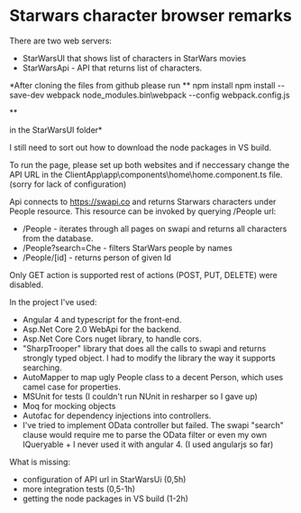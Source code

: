 # Starwars character browser remarks

There are two web servers:
- StarWarsUI that shows list of characters in StarWars movies
- StarWarsApi - API that returns list of characters.

*After cloning the files from github please run 
**
npm install
npm install --save-dev webpack
node_modules\.bin\webpack --config webpack.config.js

** 

in the StarWarsUI folder*

I still need to sort out how to download the node packages in VS build.

To run the page, please set up both websites and if neccessary change the API URL in the ClientApp\app\components\home\home.component.ts file. (sorry for lack of configuration)

Api connects to https://swapi.co and returns Starwars characters under People resource. This resource  can be invoked by querying /People url:

- /People - iterates through all pages on swapi and returns all characters from the database.
- /People?search=Che - filters StarWars people by names
- /People/[id] - returns person of given Id

Only GET action is supported rest of actions (POST, PUT, DELETE) were disabled.

In the project I've used:
- Angular 4 and typescript for the front-end.
- Asp.Net Core 2.0 WebApi for the backend.
- Asp.Net Core Cors nuget library, to handle cors.
- "SharpTrooper" library that does all the calls to swapi and returns strongly typed object. I had to modify the library the way it supports searching.
- AutoMapper to map ugly People class to a decent Person, which uses camel case for properties.
- MSUnit for tests (I couldn't run NUnit in resharper so I gave up)
- Moq for mocking objects
- Autofac for dependency injections into controllers.
- I've tried to implement OData controller but failed. The swapi "search" clause would require me to parse the OData filter or even my own IQueryable + I never used it with angular 4. (I used angularjs so far)

What is missing:
- configuration of API url in StarWarsUi (0,5h)
- more integration tests (0,5-1h)
- getting the node packages in VS build (1-2h)